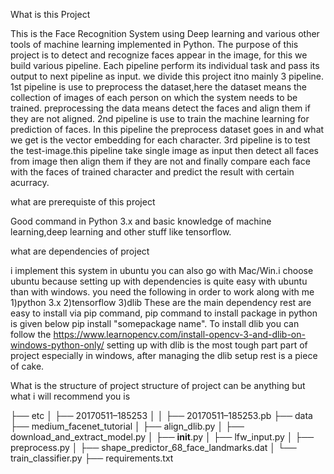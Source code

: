 What is this Project

This is the Face Recognition System using Deep learning and various other tools of machine learning implemented in Python.
The purpose of this project is to detect and recognize faces appear in the image, for this we build various pipeline. Each pipeline perform its individual task and pass its output to next pipeline as input. we divide this project itno mainly 3 pipeline.
1st pipeline is use to preprocess the dataset,here the dataset means the collection of images of each person on which the system needs to be trained. preprocessing the data means detect the faces and align them if they are not aligned.
2nd pipeline is use to train the machine learning for prediction of faces. In this pipeline the preprocess dataset goes in and what we get is the vector embedding for each character.
3rd pipeline is to test the test-image.this pipeline take single image as input then detect all faces from image then align them if they are not and finally compare each face with the faces of trained character and predict the result with certain acurracy.

what are prerequiste of this project

Good command in Python 3.x and basic knowledge of machine learning,deep learning and other stuff like tensorflow.

what are dependencies of project

i implement this system in ubuntu you can also go with Mac/Win.i choose ubuntu because setting up with dependencies is quite easy with ubuntu than with windows.
you need the following in order to work along with me
1)python 3.x
2)tensorflow 
3)dlib
These are the main dependency rest are easy to install via pip command, pip command to install package in python is given below
pip install "somepackage name".
To install dlib you can follow the https://www.learnopencv.com/install-opencv-3-and-dlib-on-windows-python-only/
setting up with dlib is the most tough part part of project especially in windows, after managing the dlib setup rest is a piece of cake.

What is the structure of project
structure of project can be anything but what i will recommend you is
    
   
├── etc
│ ├── 20170511–185253
│ │ ├── 20170511–185253.pb
├── data
├── medium_facenet_tutorial
│ ├── align_dlib.py
│ ├── download_and_extract_model.py
│ ├── __init__.py
│ ├── lfw_input.py
│ ├── preprocess.py
│ ├── shape_predictor_68_face_landmarks.dat
│ └── train_classifier.py
├── requirements.txt
